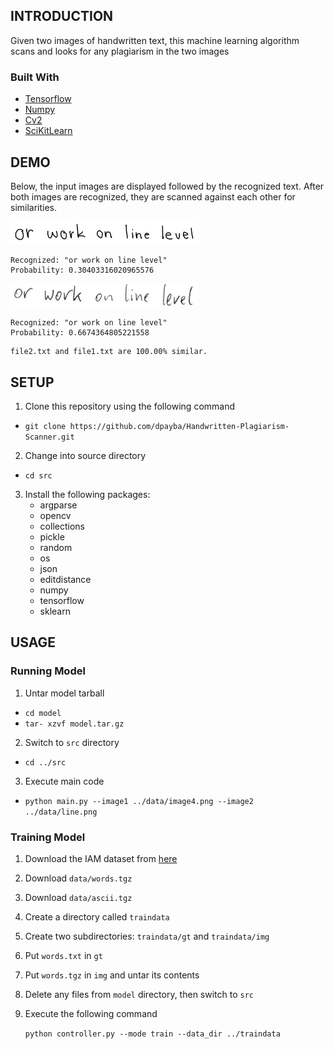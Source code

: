 INTRODUCTION
------------
Given two images of handwritten text, this machine learning algorithm 
scans and looks for any plagiarism in the two images

### Built With
* [Tensorflow](https://www.tensorflow.org/)
* [Numpy](https://numpy.org/)
* [Cv2](https://pypi.org/project/opencv-python/)
* [SciKitLearn](https://scikit-learn.org/stable/)

DEMO
-------------
Below, the input images are displayed followed by the recognized text. 
After both images are recognized, they are scanned against each other for similarities.

<img src="data/image4.png" width="300">

```
Recognized: "or work on line level"
Probability: 0.30403316020965576
```

<img src="data/line.png" width="300">

```
Recognized: "or work on line level"
Probability: 0.6674364805221558
```

```
file2.txt and file1.txt are 100.00% similar.
```

SETUP
------
    
1. Clone this repository using the following command

* ```git clone https://github.com/dpayba/Handwritten-Plagiarism-Scanner.git```

2. Change into source directory
* ```cd src```

3. Install the following packages:
    * argparse
    * opencv
    * collections
    * pickle
    * random
    * os
    * json
    * editdistance
    * numpy
    * tensorflow
    * sklearn
    
USAGE
------
### Running Model
1. Untar model tarball
* ```cd model```
* ```tar- xzvf model.tar.gz```
2. Switch to ```src``` directory
* ```cd ../src```
3. Execute main code
* ```python main.py --image1 ../data/image4.png --image2 ../data/line.png```

### Training Model
1. Download the IAM dataset from [here](https://fki.tic.heia-fr.ch/databases/iam-handwriting-database)
2. Download ```data/words.tgz```
3. Download ```data/ascii.tgz```
4. Create a directory called ```traindata```
5. Create two subdirectories: ```traindata/gt``` and ```traindata/img```
6. Put ```words.txt``` in ```gt```
7. Put ```words.tgz``` in ```img``` and untar its contents
8. Delete any files from ```model``` directory, then switch to ```src```
9. Execute the following command

   ```python controller.py --mode train --data_dir ../traindata```